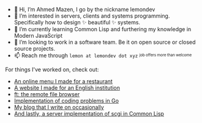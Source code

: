 - 👋 Hi, I’m Ahmed Mazen, I go by the nickname lemondev
- 👀 I’m interested in servers, clients and systems programming. Specifically how to design ✨ beautiful ✨ systems.
- 🌱 I’m currently learning Common Lisp and furthering my knowledge in Modern JavaScript
- 💞️ I’m looking to work in a software team. Be it on open source or closed source projects.
- 📫 Reach me through `lemon at lemondev dot xyz` <sup><sub>job offers more than welcome</sup></sub>

For things I've worked on, check out:
- [An online menu I made for a restaurant](https://ff.lemondev.xyz)
- [A website I made for an English institution](https://a2zenglishyemen.com)
- [ft: the remote file browser](https://github.com/lemondevxyz/ft)
- [Implementation of coding problems in Go](https://github.com/lemondevxyz/dailycodingproblem.com)
- [My blog that I write on occasionally](https://lemondev.xyz)
- [And lastly, a server implementation of scgi in Common Lisp](https://github.com/lemondevxyz/cl-scgi)

<!---
lemondevxyz/lemondevxyz is a ✨ special ✨ repository because its `README.md` (this file) appears on your GitHub profile.
You can click the Preview link to take a look at your changes.
--->

